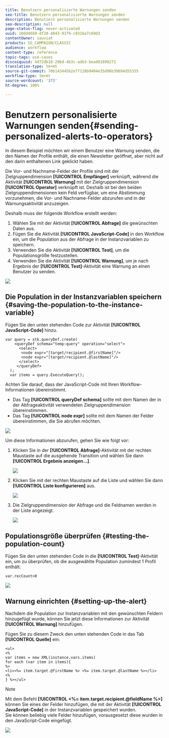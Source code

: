 ```yaml
---
title: Benutzern personalisierte Warnungen senden
seo-title: Benutzern personalisierte Warnungen senden
description: Benutzern personalisierte Warnungen senden
seo-description: null
page-status-flag: never-activated
uuid: 10dd46b9-df28-4043-91f9-c9316a7c69d3
contentOwner: sauviat
products: SG_CAMPAIGN/CLASSIC
audience: workflow
content-type: reference
topic-tags: use-cases
discoiquuid: 4d72db10-29bd-4b3c-adb3-bead02890271
translation-type: tm+mt
source-git-commit: 70b143445b2e77128b9404e35d96b39694d55335
workflow-type: tm+mt
source-wordcount: '373'
ht-degree: 100%

---
```



# Benutzern personalisierte Warnungen senden{#sending-personalized-alerts-to-operators}

In diesem Beispiel möchten wir einem Benutzer eine Warnung senden, die den Namen der Profile enthält, die einen Newsletter geöffnet, aber nicht auf den darin enthaltenen Link geklickt haben.

Die Vor- und Nachname-Felder der Profile sind mit der Zielgruppendimension **[!UICONTROL Empfänger]** verknüpft, während die Aktivität **[!UICONTROL Warnung]** mit der Zielgruppendimension **[!UICONTROL Operator]** verknüpft ist. Deshalb ist bei den beiden Zielgruppendimensionen kein Feld verfügbar, um eine Abstimmung vorzunehmen, die Vor- und Nachname-Felder abzurufen und in der Warnungsaktivität anzuzeigen.

Deshalb muss der folgende Workflow erstellt werden:

1. Wählen Sie mit der Aktivität **[!UICONTROL Abfrage]** die gewünschten Daten aus.
1. Fügen Sie die Aktivität **[!UICONTROL JavaScript-Code]** in den Workflow ein, um die Population aus der Abfrage in der Instanzvariablen zu speichern.
1. Verwenden Sie die Aktivität **[!UICONTROL Test]**, um die Populationsgröße festzustellen.
1. Verwenden Sie die Aktivität **[!UICONTROL Warnung]**, um je nach Ergebnis der **[!UICONTROL Test]**-Aktivität eine Warnung an einen Benutzer zu senden.

![](assets/uc_operator_1.png)

## Die Population in der Instanzvariablen speichern {#saving-the-population-to-the-instance-variable}

Fügen Sie den unten stehenden Code zur Aktivität **[!UICONTROL JavaScript-Code]** hinzu.

```
var query = xtk.queryDef.create(  
    <queryDef schema="temp:query" operation="select">  
      <select>  
       <node expr="[target/recipient.@firstName]"/>  
       <node expr="[target/recipient.@lastName]"/>  
      </select>  
     </queryDef>  
  );  
  var items = query.ExecuteQuery();
```

Achten Sie darauf, dass der JavaScript-Code mit Ihren Workflow-Informationen übereinstimmt.

* Das Tag **[!UICONTROL queryDef schema]** sollte mit dem Namen der in der Abfrageaktivität verwendeten Zielgruppendimension übereinstimmen.
* Das Tag **[!UICONTROL node expr]** sollte mit dem Namen der Felder übereinstimmen, die Sie abrufen möchten.

![](assets/uc_operator_3.png)

Um diese Informationen abzurufen, gehen Sie wie folgt vor:

1. Klicken Sie in der **[!UICONTROL Abfrage]**-Aktivität mit der rechten Maustaste auf die ausgehende Transition und wählen Sie dann **[!UICONTROL Ergebnis anzeigen...]**.

   ![](assets/uc_operator_4.png)

1. Klicken Sie mit der rechten Maustaste auf die Liste und wählen Sie dann **[!UICONTROL Liste konfigurieren]** aus.

   ![](assets/uc_operator_5.png)

1. Die Zielgruppendimension der Abfrage und die Feldnamen werden in der Liste angezeigt.

   ![](assets/uc_operator_6.png)

## Populationsgröße überprüfen {#testing-the-population-count}

Fügen Sie den unten stehenden Code in die **[!UICONTROL Test]**-Aktivität ein, um zu überprüfen, ob die ausgewählte Population zumindest 1 Profil enthält.

```
var.recCount>0
```

![](assets/uc_operator_7.png)

## Warnung einrichten {#setting-up-the-alert}

Nachdem die Population zur Instanzvariablen mit den gewünschten Feldern hinzugefügt wurde, können Sie jetzt diese Informationen zur Aktivität **[!UICONTROL Warnung]** hinzufügen.

Fügen Sie zu diesem Zweck den unten stehenden Code in das Tab **[!UICONTROL Quelle]** ein:

```
<ul>
<%
var items = new XML(instance.vars.items)
for each (var item in items){
%>
<li><%= item.target.@firstName %> <%= item.target.@lastName %></li>
<%
} %></ul>
```

>[!NOTE]
>
>Mit dem Befehl **[!UICONTROL &lt;%= item.target.recipient.@fieldName %>]** können Sie eines der Felder hinzufügen, die mit der Aktivität **[!UICONTROL JavaScript-Code]** in der Instanzvariablen gespeichert wurden.\
>Sie können beliebig viele Felder hinzufügen, vorausgesetzt diese wurden in den JavaScript-Code eingefügt.

![](assets/uc_operator_8.png)


